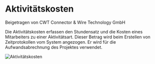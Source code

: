 # Aktivitätskosten
<span class="text-muted contributed-by">Beigetragen von CWT Connector & Wire Technology GmbH</span>

Die Aktivitätskosten erfassen den Stundensatz und die Kosten eines Mitarbeiters zu einer Aktivitätsart. Dieser Betrag wird beim Erstellen von Zeitprotokollen vom System angezogen. Er wird für die Aufwandsabrechnung des Projektes verwendet.

<img class="screenshot" alt="Aktivitätskosten" src="/assets/erpnext_docs/assets/img/project/activity_cost.png">
